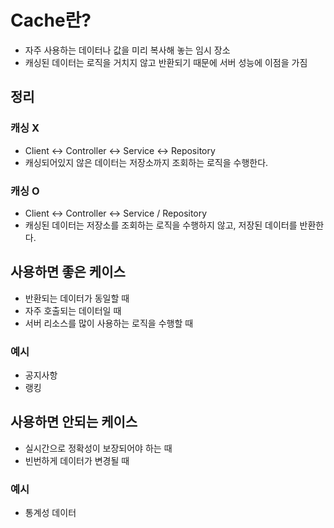 # Cache란?

- 자주 사용하는 데이터나 값을 미리 복사해 놓는 임시 장소
- 캐싱된 데이터는 로직을 거치지 않고 반환되기 때문에 서버 성능에 이점을 가짐

## 정리

### 캐싱 X

- Client ↔ Controller ↔ Service ↔ Repository
- 캐싱되어있지 않은 데이터는 저장소까지 조회하는 로직을 수행한다.

### 캐싱 O

- Client ↔ Controller ↔ Service / Repository
- 캐싱된 데이터는 저장소를 조회하는 로직을 수행하지 않고, 저장된 데이터를 반환한다.

## 사용하면 좋은 케이스

- 반환되는 데이터가 동일할 때
- 자주 호출되는 데이터일 때
- 서버 리소스를 많이 사용하는 로직을 수행할 때

### 예시

- 공지사항
- 랭킹

## 사용하면 안되는 케이스

- 실시간으로 정확성이 보장되어야 하는 때
- 빈번하게 데이터가 변경될 때

### 예시

- 통계성 데이터
